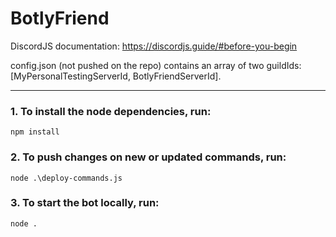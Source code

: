 # BotlyFriend

DiscordJS documentation: https://discordjs.guide/#before-you-begin

config.json (not pushed on the repo) contains an array of two guildIds: [MyPersonalTestingServerId, BotlyFriendServerId].

---



### 1. To install the node dependencies, run:

`npm install`

### 2. To push changes on new or updated commands, run:

`node .\deploy-commands.js`

### 3. To start the bot locally, run:

`node .`
